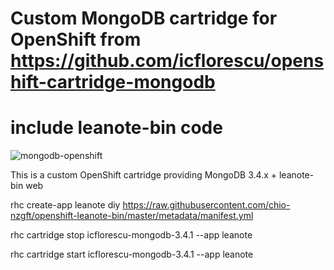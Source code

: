 # Custom MongoDB cartridge for OpenShift from https://github.com/icflorescu/openshift-cartridge-mongodb
# include leanote-bin code

![mongodb-openshift](https://cloud.githubusercontent.com/assets/581999/13374624/f9509bc2-dd92-11e5-8068-a87c9c3f6312.png)

This is a custom OpenShift cartridge providing MongoDB 3.4.x + leanote-bin web



rhc create-app leanote diy  https://raw.githubusercontent.com/chio-nzgft/openshift-leanote-bin/master/metadata/manifest.yml

rhc cartridge stop icflorescu-mongodb-3.4.1 --app leanote

rhc cartridge start icflorescu-mongodb-3.4.1 --app leanote



